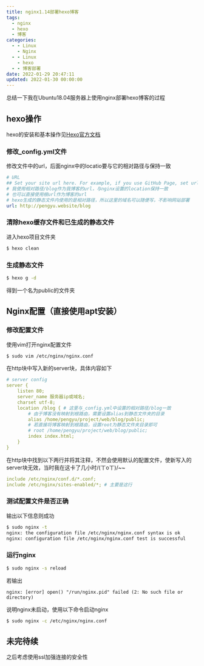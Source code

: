 ```yaml
---
title: nginx1.14部署hexo博客
tags:
  - nginx
  - hexo
  - 博客
categories:
  - - Linux
    - Nginx
  - - Linux
    - hexo
  - - 博客部署
date: 2022-01-29 20:47:11
updated: 2022-01-30 00:00:00
---
```



总结一下我在Ubuntu18.04服务器上使用nginx部署hexo博客的过程

## hexo操作

hexo的安装和基本操作见[Hexo官方文档](https://hexo.io/docs/)

### 修改_config.yml文件

修改文件中的url，后面nginx中的locatio要与它的相对路径与保持一致

```yaml
# URL
## Set your site url here. For example, if you use GitHub Page, set url as 'https://username.github.io/project'
# 我使用相对路径/blog作为我博客的url，与nginx设置的location保持一致
# 也可以直接使用根url作为博客的url
# hexo生成的静态文件内使用的是相对路径，所以这里的域名可以随便写，不影响网站部署
url: http://pengyu.website/blog
```

### 清除hexo缓存文件和已生成的静态文件

进入hexo项目文件夹

```bash
$ hexo clean
```

### 生成静态文件

```bash
$ hexo g -d
```

得到一个名为public的文件夹

## Nginx配置（直接使用apt安装）

### 修改配置文件

使用vim打开nginx配置文件

```bash
$ sudo vim /etc/nginx/nginx.conf
```

在http块中写入新的server块，具体内容如下

```yaml
# server config
server {
    listen 80;
    server_name 服务器ip或域名;
    charset utf-8;
    location /blog { # 这里与_config.yml中设置的相对路径/blog一致
        # 由于博客没有映射到根路由，需要设置alias到静态文件夹的目录
        alias /home/pengyu/project/web/blog/public;
        # 若直接将博客映射到根路由，设置root为静态文件夹目录即可
        # root /home/pengyu/project/web/blog/public;
        index index.html;
    }
}
```

在http块中找到以下两行并将其注释，不然会使用默认的配置文件，使新写入的server块无效，当时我在这卡了几小时/(ㄒoㄒ)/~~

```yaml
include /etc/nginx/conf.d/*.conf;
include /etc/nginx/sites-enabled/*; # 主要是这行
```

### 测试配置文件是否正确

输出以下信息则成功

```bash
$ sudo nginx -t
nginx: the configuration file /etc/nginx/nginx.conf syntax is ok
nginx: configuration file /etc/nginx/nginx.conf test is successful
```

### 运行nginx

```bash
$ sudo nginx -s reload
```

若输出

```output
nginx: [error] open() "/run/nginx.pid" failed (2: No such file or directory)
```

说明nginx未启动，使用以下命令启动nginx

```bash
$ sudo nginx -c /etc/nginx/nginx.conf
```

## 未完待续

之后考虑使用ssl加强连接的安全性
